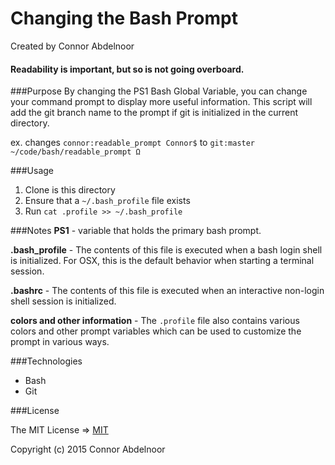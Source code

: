 # Changing the Bash Prompt
Created by Connor Abdelnoor
#### Readability is important, but so is not going overboard.

###Purpose
By changing the PS1 Bash Global Variable, you can change your command prompt to display more useful information.
This script will add the git branch name to the prompt if git is initialized in the current directory.

ex. changes `connor:readable_prompt Connor$` to `git:master ~/code/bash/readable_prompt Ω`

###Usage
1. Clone is this directory
2. Ensure that a `~/.bash_profile` file exists
3. Run `cat .profile >> ~/.bash_profile`

###Notes
**PS1** - variable that holds the primary bash prompt.

**.bash_profile** - The contents of this file is executed when a bash login shell is initialized. For OSX, this is the default behavior when starting a terminal session.

**.bashrc** - The contents of this file is executed when an interactive non-login shell session is initialized.

**colors and other information** - The `.profile` file also contains various colors and other prompt variables which can be used to customize the prompt in various ways.

###Technologies

* Bash
* Git

###License

The MIT License => [MIT](https://gist.github.com/abdcon02/0a856bcb7bf738ebc1ee)

Copyright (c) 2015 Connor Abdelnoor
